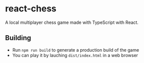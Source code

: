 # react-chess
A local multiplayer chess game made with TypeScript with React.

## Building
- Run `npm run build` to generate a production build of the game
- You can play it by lauching `dist/index.html` in a web browser
